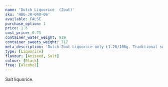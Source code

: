 ```yaml
---
name: 'Dutch Liquorice  (Zout)'
sku: 'HBG-JR-040-06'
available: FALSE
purchase_option: 1
price: 1.6
cost_price: 0.75
container_water_weight: 919
container_sweets_weight: 717
meta_description: 'Dutch Zout Liquorice only Ł1.20/100g. Traditional sweets and more at Humbugs Confectionery  Store. Specialists in satisfying your sweet tooth!'
type: [Liquorice]
flavour: [Aniseed, Salt]
colour: [Black]
free: [Alcohol]
---
```

Salt liquorice.